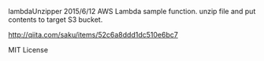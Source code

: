 lambdaUnzipper
2015/6/12 AWS Lambda sample function.
unzip file and put contents to target S3 bucket.

http://qiita.com/saku/items/52c6a8ddd1dc510e6bc7

MIT License
